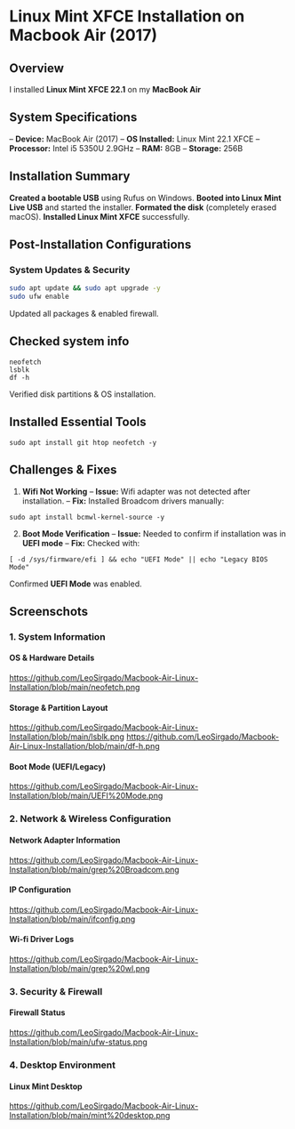 # Linux Mint XFCE Installation on Macbook Air (2017) 
## Overview 
I installed **Linux Mint XFCE 22.1** on my **MacBook Air**

## System Specifications 
– **Device:** MacBook Air (2017)
– **OS Installed:** Linux Mint 22.1 XFCE
– **Processor:** Intel i5 5350U 2.9GHz
– **RAM:** 8GB
– **Storage:** 256B

## **Installation Summary**
**Created a bootable USB** using Rufus on Windows.
**Booted into Linux Mint Live USB** and started the installer.
**Formated the disk** (completely erased macOS).
**Installed Linux Mint XFCE** successfully.

## **Post-Installation Configurations**
### **System Updates & Security**
```bash
sudo apt update && sudo apt upgrade -y
sudo ufw enable
```
Updated all packages & enabled firewall.

## **Checked system info**
```bach
neofetch
lsblk
df -h
```
Verified disk partitions & OS installation.

## **Installed Essential Tools**
```bach
sudo apt install git htop neofetch -y
```

## **Challenges & Fixes**

1. **Wifi Not Working**
– **Issue:** Wifi adapter was not detected after installation.
– **Fix:** Installed Broadcom drivers manually:
```bach
sudo apt install bcmwl-kernel-source -y
```

2. **Boot Mode Verification**
– **Issue:** Needed to confirm if installation was in **UEFI mode**
– **Fix:** Checked with:
```bach
[ -d /sys/firmware/efi ] && echo "UEFI Mode" || echo "Legacy BIOS Mode"
```
Confirmed **UEFI Mode** was enabled.

## **Screenschots**
### 1. **System Information**
#### **OS & Hardware Details**
https://github.com/LeoSirgado/Macbook-Air-Linux-Installation/blob/main/neofetch.png
#### **Storage & Partition Layout**
https://github.com/LeoSirgado/Macbook-Air-Linux-Installation/blob/main/lsblk.png
https://github.com/LeoSirgado/Macbook-Air-Linux-Installation/blob/main/df-h.png
#### **Boot Mode (UEFI/Legacy)**
https://github.com/LeoSirgado/Macbook-Air-Linux-Installation/blob/main/UEFI%20Mode.png
### 2. **Network & Wireless Configuration**
#### **Network Adapter Information**
https://github.com/LeoSirgado/Macbook-Air-Linux-Installation/blob/main/grep%20Broadcom.png
#### **IP Configuration**
https://github.com/LeoSirgado/Macbook-Air-Linux-Installation/blob/main/ifconfig.png
#### **Wi-fi Driver Logs**
https://github.com/LeoSirgado/Macbook-Air-Linux-Installation/blob/main/grep%20wl.png
### 3. **Security & Firewall**
#### **Firewall Status**
https://github.com/LeoSirgado/Macbook-Air-Linux-Installation/blob/main/ufw-status.png
### 4. **Desktop Environment**
#### **Linux Mint Desktop**
https://github.com/LeoSirgado/Macbook-Air-Linux-Installation/blob/main/mint%20desktop.png

